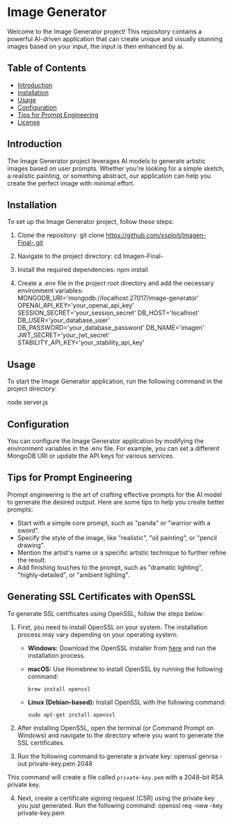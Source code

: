 # Image Generator

Welcome to the Image Generator project! This repository contains a powerful AI-driven application that can create unique and visually stunning images based on your input, the input is then enhanced by ai.

## Table of Contents

- [Introduction](#introduction)
- [Installation](#installation)
- [Usage](#usage)
- [Configuration](#configuration)
- [Tips for Prompt Engineering](#tips-for-prompt-engineering)
- [License](#license)

## Introduction

The Image Generator project leverages AI models to generate artistic images based on user prompts. Whether you're looking for a simple sketch, a realistic painting, or something abstract, our application can help you create the perfect image with minimal effort.

## Installation

To set up the Image Generator project, follow these steps:

1. Clone the repository:
git clone https://github.com/xsploit/Imagen-Final-.git



2. Navigate to the project directory:
cd Imagen-Final-



3. Install the required dependencies:
npm install


4. Create a .env file in the project root directory and add the necessary environment variables:
MONGODB_URI='mongodb://localhost:27017/image-generator'
OPENAI_API_KEY='your_openai_api_key'
SESSION_SECRET='your_session_secret'
DB_HOST='localhost'
DB_USER='your_database_user'
DB_PASSWORD='your_database_password'
DB_NAME='imagen'
JWT_SECRET='your_jwt_secret'
STABILITY_API_KEY='your_stability_api_key'



## Usage

To start the Image Generator application, run the following command in the project directory:

node server.js




## Configuration

You can configure the Image Generator application by modifying the environment variables in the .env file. For example, you can set a different MongoDB URI or update the API keys for various services.

## Tips for Prompt Engineering

Prompt engineering is the art of crafting effective prompts for the AI model to generate the desired output. Here are some tips to help you create better prompts:

- Start with a simple core prompt, such as "panda" or "warrior with a sword".
- Specify the style of the image, like "realistic", "oil painting", or "pencil drawing".
- Mention the artist's name or a specific artistic technique to further refine the result.
- Add finishing touches to the prompt, such as "dramatic lighting", "highly-detailed", or "ambient lighting".

## Generating SSL Certificates with OpenSSL

To generate SSL certificates using OpenSSL, follow the steps below:

1. First, you need to install OpenSSL on your system. The installation process may vary depending on your operating system:

   - **Windows:** Download the OpenSSL installer from [here](https://slproweb.com/products/Win32OpenSSL.html) and run the installation process.

   - **macOS:** Use Homebrew to install OpenSSL by running the following command:
     ```
     brew install openssl
     ```
   - **Linux (Debian-based):** Install OpenSSL with the following command:
     ```
     sudo apt-get install openssl
     ```

2. After installing OpenSSL, open the terminal (or Command Prompt on Windows) and navigate to the directory where you want to generate the SSL certificates.

3. Run the following command to generate a private key:
openssl genrsa -out private-key.pem 2048


This command will create a file called `private-key.pem` with a 2048-bit RSA private key.

4. Next, create a certificate signing request (CSR) using the private key you just generated. Run the following command:
openssl req -new -key private-key.pem
